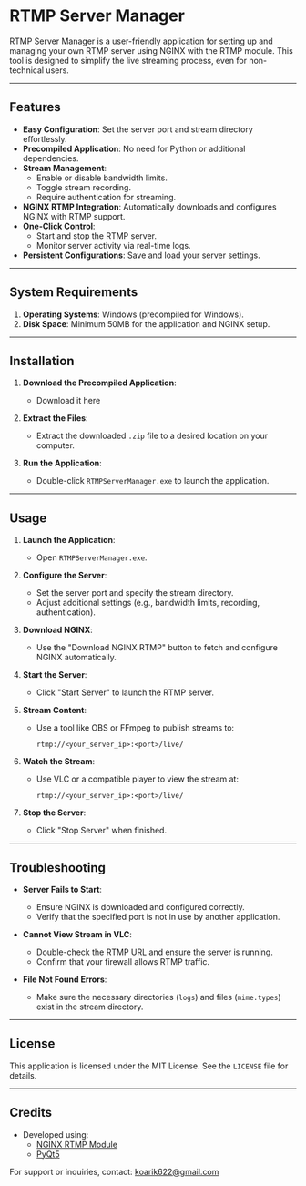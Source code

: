 # RTMP Server Manager

RTMP Server Manager is a user-friendly application for setting up and managing your own RTMP server using NGINX with the RTMP module. This tool is designed to simplify the live streaming process, even for non-technical users.

---

## Features

- **Easy Configuration**: Set the server port and stream directory effortlessly.
- **Precompiled Application**: No need for Python or additional dependencies.
- **Stream Management**:
  - Enable or disable bandwidth limits.
  - Toggle stream recording.
  - Require authentication for streaming.
- **NGINX RTMP Integration**: Automatically downloads and configures NGINX with RTMP support.
- **One-Click Control**:
  - Start and stop the RTMP server.
  - Monitor server activity via real-time logs.
- **Persistent Configurations**: Save and load your server settings.

---

## System Requirements

1. **Operating Systems**: Windows (precompiled for Windows).
2. **Disk Space**: Minimum 50MB for the application and NGINX setup.

---

## Installation

1. **Download the Precompiled Application**:
   - Download it here

3. **Extract the Files**:
   - Extract the downloaded `.zip` file to a desired location on your computer.

4. **Run the Application**:
   - Double-click `RTMPServerManager.exe` to launch the application.

---

## Usage

1. **Launch the Application**:
   - Open `RTMPServerManager.exe`.

2. **Configure the Server**:
   - Set the server port and specify the stream directory.
   - Adjust additional settings (e.g., bandwidth limits, recording, authentication).

3. **Download NGINX**:
   - Use the "Download NGINX RTMP" button to fetch and configure NGINX automatically.

4. **Start the Server**:
   - Click "Start Server" to launch the RTMP server.

5. **Stream Content**:
   - Use a tool like OBS or FFmpeg to publish streams to:
     ```
     rtmp://<your_server_ip>:<port>/live/
     ```

6. **Watch the Stream**:
   - Use VLC or a compatible player to view the stream at:
     ```
     rtmp://<your_server_ip>:<port>/live/
     ```

7. **Stop the Server**:
   - Click "Stop Server" when finished.

---

## Troubleshooting

- **Server Fails to Start**:
  - Ensure NGINX is downloaded and configured correctly.
  - Verify that the specified port is not in use by another application.

- **Cannot View Stream in VLC**:
  - Double-check the RTMP URL and ensure the server is running.
  - Confirm that your firewall allows RTMP traffic.

- **File Not Found Errors**:
  - Make sure the necessary directories (`logs`) and files (`mime.types`) exist in the stream directory.

---

## License

This application is licensed under the MIT License. See the `LICENSE` file for details.

---

## Credits

- Developed using:
  - [NGINX RTMP Module]([https://github.com/arut/nginx-rtmp-module](https://github.com/illuspas/nginx-rtmp-win32/archive/refs/tags/v1.2.1.zip))
  - [PyQt5](https://riverbankcomputing.com/software/pyqt/intro)

For support or inquiries, contact: koarik622@gmail.com

